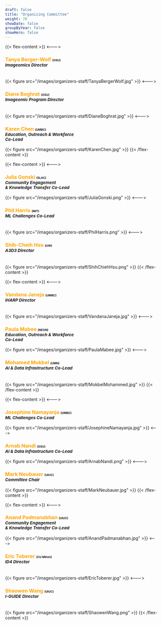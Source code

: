 ```yaml
---
draft: false
title: "Organizing Committee"
weight: 70
showDate: false
groupByYear: false
showHero: false
---
```


{{< flex-content >}}
<--->
<h3><span style="color:orange">Tanya Berger-Wolf</span> <small><small><small>(OSU)</small></small></small><br><small><i>Imageomics Director</i></small><br><br></h3>
{{< figure src="/images/organizers-staff/TanyaBergerWolf.jpg" >}}
<--->
<h3><span style="color:orange">Diane Boghrat</span> <small><small><small>(OSU)</small></small></small><br><small><i>Imageomic Program Director</i></small><br><br></h3>
{{< figure src="/images/organizers-staff/DianeBoghrat.jpg" >}}
<--->
<h3><span style="color:orange">Karen Chen</span> <small><small><small>(UMBC)</small></small></small><br><small><i>Education, Outreach & Workforce<br> Co-Lead</i></small></h3>
{{< figure src="/images/organizers-staff/KarenChen.jpg" >}}
{{< /flex-content >}}

{{< flex-content >}}
<--->
<h3><span style="color:orange">Julia Gonski</span> <small><small><small>(SLAC)</small></small></small><br><small><i>Community Engagement <br>& Knowledge Transfer Co-Lead</i></small></h3>
{{< figure src="/images/organizers-staff/JuliaGonski.png" >}}
<--->
<h3><span style="color:orange">Phil Harris</span> <small><small><small>(MIT)</small></small></small><br><small><i>ML Challenges Co-Lead</i></small><br><br></h3>
{{< figure src="/images/organizers-staff/PhilHarris.png" >}}
<--->
<h3><span style="color:orange">Shih-Cheih Hsu</span> <small><small><small>(UW)</small></small></small><br><small><i>A3D3 Director</i></small><br><br></h3>
{{< figure src="/images/organizers-staff/ShihChiehHsu.png" >}}
{{< /flex-content >}}

{{< flex-content >}}
<--->
<h3><span style="color:orange">Vandana Janeja</span> <small><small><small>(UMBC)</small></small></small><br><small><i>iHARP Director</i></small><br><br></h3>
{{< figure src="/images/organizers-staff/VandanaJaneja.jpg" >}}
<--->
<h3><span style="color:orange">Paula Mabee</span> <small><small><small>(NEON)</small></small></small><br><small><i>Education, Outreach & Workforce<br>Co-Lead</i></small><br></h3>
{{< figure src="/images/organizers-staff/PaulaMabee.jpg" >}}
<--->
<h3><span style="color:orange">Mohamed Mokbel</span> <small><small><small>(UMN)</small></small></small><br><small><i>AI & Data Infrastructure Co-Lead</i></small><br><br></h3>
{{< figure src="/images/organizers-staff/MokbelMohammed.jpg" >}}
{{< /flex-content >}}

{{< flex-content >}}
<--->
<h3><span style="color:orange">Josephine Namayanja</span> <small><small><small>(UMBC)</small></small></small><br><small><i>ML Challenges Co-Lead</i></small><br></h3>
{{< figure src="/images/organizers-staff/JosephineNamayanja.jpg" >}}
<--->
<h3><span style="color:orange">Arnab Nandi</span> <small><small><small>(OSU)</small></small></small><br><small><i>AI & Data Infrastructure Co-Lead</i></small><br></h3>
{{< figure src="/images/organizers-staff/ArnabNandi.png" >}}
<--->
<h3><span style="color:orange">Mark Neubauer</span> <small><small><small>(UIUC)</small></small></small><br><small><i>Committee Chair</i></small><br></h3>
{{< figure src="/images/organizers-staff/MarkNeubauer.jpg" >}}
{{< /flex-content >}}

{{< flex-content >}}
<--->
<h3><span style="color:orange">Anand Padmanabhan</span> <small><small><small>(UIUC)</small></small></small><br><small><i>Community Engagement <br>& Knowledge Transfer Co-Lead</i></small><br></h3>
{{< figure src="/images/organizers-staff/AnandPadmanabhan.jpg" >}}
<--->
<h3><span style="color:orange">Eric Toberer</span> <small><small><small>(CU Mines)</small></small></small><br><small><i>ID4 Director</i></small><br><br></h3>
{{< figure src="/images/organizers-staff/EricToberer.jpg" >}}
<--->
<h3><span style="color:orange">Shaowen Wang</span> <small><small><small>(UIUC)</small></small></small><br><small><i>I-GUIDE Director</i></small><br><br></h3>
{{< figure src="/images/organizers-staff/ShaowenWang.png" >}}
{{< /flex-content >}}

